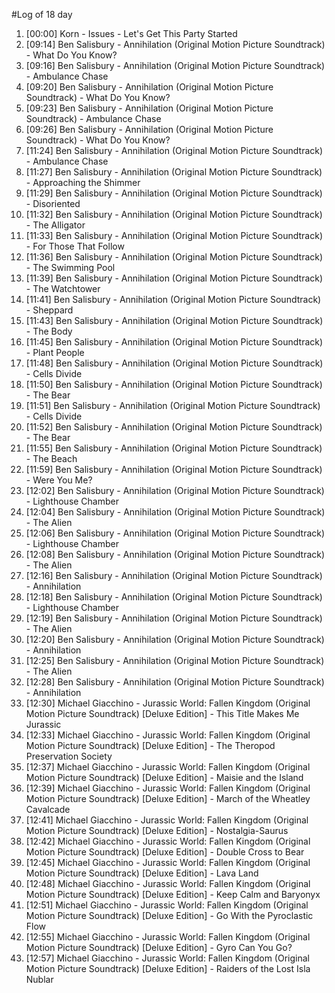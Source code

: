 #Log of 18 day

1. [00:00] Korn - Issues - Let's Get This Party Started
1. [09:14] Ben Salisbury - Annihilation (Original Motion Picture Soundtrack) - What Do You Know?
1. [09:16] Ben Salisbury - Annihilation (Original Motion Picture Soundtrack) - Ambulance Chase
1. [09:20] Ben Salisbury - Annihilation (Original Motion Picture Soundtrack) - What Do You Know?
1. [09:23] Ben Salisbury - Annihilation (Original Motion Picture Soundtrack) - Ambulance Chase
1. [09:26] Ben Salisbury - Annihilation (Original Motion Picture Soundtrack) - What Do You Know?
1. [11:24] Ben Salisbury - Annihilation (Original Motion Picture Soundtrack) - Ambulance Chase
1. [11:27] Ben Salisbury - Annihilation (Original Motion Picture Soundtrack) - Approaching the Shimmer
1. [11:29] Ben Salisbury - Annihilation (Original Motion Picture Soundtrack) - Disoriented
1. [11:32] Ben Salisbury - Annihilation (Original Motion Picture Soundtrack) - The Alligator
1. [11:33] Ben Salisbury - Annihilation (Original Motion Picture Soundtrack) - For Those That Follow
1. [11:36] Ben Salisbury - Annihilation (Original Motion Picture Soundtrack) - The Swimming Pool
1. [11:39] Ben Salisbury - Annihilation (Original Motion Picture Soundtrack) - The Watchtower
1. [11:41] Ben Salisbury - Annihilation (Original Motion Picture Soundtrack) - Sheppard
1. [11:43] Ben Salisbury - Annihilation (Original Motion Picture Soundtrack) - The Body
1. [11:45] Ben Salisbury - Annihilation (Original Motion Picture Soundtrack) - Plant People
1. [11:48] Ben Salisbury - Annihilation (Original Motion Picture Soundtrack) - Cells Divide
1. [11:50] Ben Salisbury - Annihilation (Original Motion Picture Soundtrack) - The Bear
1. [11:51] Ben Salisbury - Annihilation (Original Motion Picture Soundtrack) - Cells Divide
1. [11:52] Ben Salisbury - Annihilation (Original Motion Picture Soundtrack) - The Bear
1. [11:55] Ben Salisbury - Annihilation (Original Motion Picture Soundtrack) - The Beach
1. [11:59] Ben Salisbury - Annihilation (Original Motion Picture Soundtrack) - Were You Me?
1. [12:02] Ben Salisbury - Annihilation (Original Motion Picture Soundtrack) - Lighthouse Chamber
1. [12:04] Ben Salisbury - Annihilation (Original Motion Picture Soundtrack) - The Alien
1. [12:06] Ben Salisbury - Annihilation (Original Motion Picture Soundtrack) - Lighthouse Chamber
1. [12:08] Ben Salisbury - Annihilation (Original Motion Picture Soundtrack) - The Alien
1. [12:16] Ben Salisbury - Annihilation (Original Motion Picture Soundtrack) - Annihilation
1. [12:18] Ben Salisbury - Annihilation (Original Motion Picture Soundtrack) - Lighthouse Chamber
1. [12:19] Ben Salisbury - Annihilation (Original Motion Picture Soundtrack) - The Alien
1. [12:20] Ben Salisbury - Annihilation (Original Motion Picture Soundtrack) - Annihilation
1. [12:25] Ben Salisbury - Annihilation (Original Motion Picture Soundtrack) - The Alien
1. [12:28] Ben Salisbury - Annihilation (Original Motion Picture Soundtrack) - Annihilation
1. [12:30] Michael Giacchino - Jurassic World: Fallen Kingdom (Original Motion Picture Soundtrack) [Deluxe Edition] - This Title Makes Me Jurassic
1. [12:33] Michael Giacchino - Jurassic World: Fallen Kingdom (Original Motion Picture Soundtrack) [Deluxe Edition] - The Theropod Preservation Society
1. [12:37] Michael Giacchino - Jurassic World: Fallen Kingdom (Original Motion Picture Soundtrack) [Deluxe Edition] - Maisie and the Island
1. [12:39] Michael Giacchino - Jurassic World: Fallen Kingdom (Original Motion Picture Soundtrack) [Deluxe Edition] - March of the Wheatley Cavalcade
1. [12:41] Michael Giacchino - Jurassic World: Fallen Kingdom (Original Motion Picture Soundtrack) [Deluxe Edition] - Nostalgia-Saurus
1. [12:42] Michael Giacchino - Jurassic World: Fallen Kingdom (Original Motion Picture Soundtrack) [Deluxe Edition] - Double Cross to Bear
1. [12:45] Michael Giacchino - Jurassic World: Fallen Kingdom (Original Motion Picture Soundtrack) [Deluxe Edition] - Lava Land
1. [12:48] Michael Giacchino - Jurassic World: Fallen Kingdom (Original Motion Picture Soundtrack) [Deluxe Edition] - Keep Calm and Baryonyx
1. [12:51] Michael Giacchino - Jurassic World: Fallen Kingdom (Original Motion Picture Soundtrack) [Deluxe Edition] - Go With the Pyroclastic Flow
1. [12:55] Michael Giacchino - Jurassic World: Fallen Kingdom (Original Motion Picture Soundtrack) [Deluxe Edition] - Gyro Can You Go?
1. [12:57] Michael Giacchino - Jurassic World: Fallen Kingdom (Original Motion Picture Soundtrack) [Deluxe Edition] - Raiders of the Lost Isla Nublar
